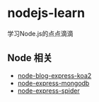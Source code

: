 # nodejs-learn
学习Node.js的点点滴滴

## Node 相关
* [node-blog-express-koa2](../../../node-blog-express-koa2)
* [node-express-mongodb](../../../node-express-mongodb)
* [node-express-spider](../../../node-express-spider)
